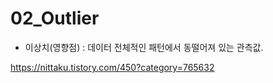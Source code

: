 # 02_Outlier

- 이상치(영향점) : 데이터 전체적인 패턴에서 동떨어져 있는 관측값.

https://nittaku.tistory.com/450?category=765632